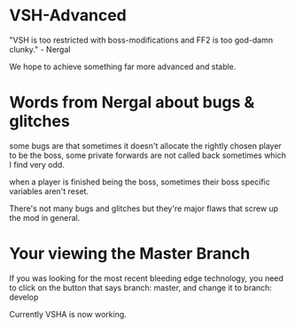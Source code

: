 # VSH-Advanced
"VSH is too restricted with boss-modifications and FF2 is too god-damn clunky." - Nergal

We hope to achieve something far more advanced and stable.

# Words from Nergal about bugs & glitches
some bugs are that sometimes it doesn't allocate the rightly chosen player to be the boss, some private forwards are not called back sometimes which I find very odd.

when a player is finished being the boss, sometimes their boss specific variables aren't reset.

There's not many bugs and glitches but they're major flaws that screw up the mod in general.

# Your viewing the Master Branch

If you was looking for the most recent bleeding edge technology, you need to click on the button that says branch: master, and change it to branch: develop

Currently VSHA is now working.

